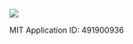 <!-- [![Anurag's GitHub stats](https://github-readme-stats.vercel.app/api?username=burntnail&hide=markdown,javascript,css)](https://github.com/anuraghazra/github-readme-stats) -->

![](https://blog.maguire.tech/finallybehold.png)

MIT Application ID: 491900936
